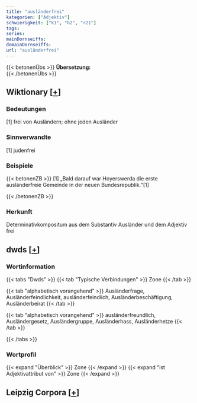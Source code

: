 ```yaml
---
title: "ausländerfrei"
kategorien: ["Adjektiv"]
schwierigkeit: ["k1", "h2", "r21"]
tags:
series:
mainDornseiffs:
domainDornseiffs:
url: "ausländerfrei"
---
```


{{< betonenÜbs >}}
**Übersetzung:**  
{{< /betonenÜbs >}}

## Wiktionary [[+](https://de.wiktionary.org/wiki/ausländerfrei)]

### Bedeutungen
[1] frei von Ausländern; ohne jeden Ausländer  

### Sinnverwandte
[1] judenfrei  

### Beispiele
{{< betonenZB >}}
[1] „Bald darauf war Hoyerswerda die erste ausländerfreie Gemeinde in der neuen Bundesrepublik.“[1]  

{{< /betonenZB >}}
### Herkunft
Determinativkompositum aus dem Substantiv Ausländer und dem Adjektiv frei  



## dwds [[+](https://www.dwds.de/wb/ausländerfrei)]

### Wortinformation
{{< tabs "Dwds" >}}
{{< tab "Typische Verbindungen" >}}
Zone
{{< /tab >}}

{{< tab "alphabetisch vorangehend" >}}
Ausländerfrage, Ausländerfeindlichkeit, ausländerfeindlich, Ausländerbeschäftigung, Ausländerbeirat
{{< /tab >}}

{{< tab "alphabetisch vorangehend" >}}
ausländerfreundlich, Ausländergesetz, Ausländergruppe, Ausländerhass, Ausländerhetze
{{< /tab >}}

{{< /tabs >}}

### Wortprofil
{{< expand "Überblick" >}} Zone {{< /expand >}}
{{< expand "ist Adjektivattribut von" >}} Zone {{< /expand >}}

## Leipzig Corpora [[+](https://corpora.uni-leipzig.de/en/res?word=ausländerfrei&corpusId=deu_newscrawl-public_2018)]

